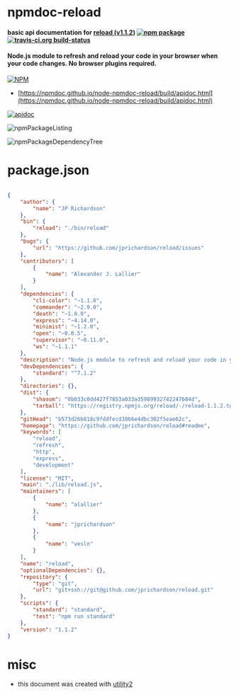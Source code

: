 # npmdoc-reload

#### basic api documentation for  [reload (v1.1.2)](https://github.com/jprichardson/reload#readme)  [![npm package](https://img.shields.io/npm/v/npmdoc-reload.svg?style=flat-square)](https://www.npmjs.org/package/npmdoc-reload) [![travis-ci.org build-status](https://api.travis-ci.org/npmdoc/node-npmdoc-reload.svg)](https://travis-ci.org/npmdoc/node-npmdoc-reload)

#### Node.js module to refresh and reload your code in your browser when your code changes. No browser plugins required.

[![NPM](https://nodei.co/npm/reload.png?downloads=true&downloadRank=true&stars=true)](https://www.npmjs.com/package/reload)

- [https://npmdoc.github.io/node-npmdoc-reload/build/apidoc.html](https://npmdoc.github.io/node-npmdoc-reload/build/apidoc.html)

[![apidoc](https://npmdoc.github.io/node-npmdoc-reload/build/screenCapture.buildCi.browser.%252Ftmp%252Fbuild%252Fapidoc.html.png)](https://npmdoc.github.io/node-npmdoc-reload/build/apidoc.html)

![npmPackageListing](https://npmdoc.github.io/node-npmdoc-reload/build/screenCapture.npmPackageListing.svg)

![npmPackageDependencyTree](https://npmdoc.github.io/node-npmdoc-reload/build/screenCapture.npmPackageDependencyTree.svg)



# package.json

```json

{
    "author": {
        "name": "JP Richardson"
    },
    "bin": {
        "reload": "./bin/reload"
    },
    "bugs": {
        "url": "https://github.com/jprichardson/reload/issues"
    },
    "contributors": [
        {
            "name": "Alexander J. Lallier"
        }
    ],
    "dependencies": {
        "cli-color": "~1.1.0",
        "commander": "~2.9.0",
        "death": "~1.0.0",
        "express": "~4.14.0",
        "minimist": "~1.2.0",
        "open": "~0.0.5",
        "supervisor": "~0.11.0",
        "ws": "~1.1.1"
    },
    "description": "Node.js module to refresh and reload your code in your browser when your code changes. No browser plugins required.",
    "devDependencies": {
        "standard": "^7.1.2"
    },
    "directories": {},
    "dist": {
        "shasum": "0b633c0dd427f7853a033a35989932742247684d",
        "tarball": "https://registry.npmjs.org/reload/-/reload-1.1.2.tgz"
    },
    "gitHead": "b573d26b818c9fddfecd3866e4dbc302f5eae62c",
    "homepage": "https://github.com/jprichardson/reload#readme",
    "keywords": [
        "reload",
        "refresh",
        "http",
        "express",
        "development"
    ],
    "license": "MIT",
    "main": "./lib/reload.js",
    "maintainers": [
        {
            "name": "alallier"
        },
        {
            "name": "jprichardson"
        },
        {
            "name": "vesln"
        }
    ],
    "name": "reload",
    "optionalDependencies": {},
    "repository": {
        "type": "git",
        "url": "git+ssh://git@github.com/jprichardson/reload.git"
    },
    "scripts": {
        "standard": "standard",
        "test": "npm run standard"
    },
    "version": "1.1.2"
}
```



# misc
- this document was created with [utility2](https://github.com/kaizhu256/node-utility2)
